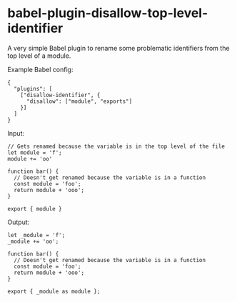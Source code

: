 # babel-plugin-disallow-top-level-identifier
A very simple Babel plugin to rename some problematic identifiers from the top level of a module.

Example Babel config:
```
{
  "plugins": [
    ["disallow-identifier", {
      "disallow": ["module", "exports"]
    }]
  ]
}
```

Input:
```
// Gets renamed because the variable is in the top level of the file
let module = 'f';
module += 'oo'

function bar() {
  // Doesn't get renamed because the variable is in a function
  const module = 'foo';
  return module + 'ooo';
}

export { module }
```

Output:
```
let _module = 'f';
_module += 'oo';

function bar() {
  // Doesn't get renamed because the variable is in a function
  const module = 'foo';
  return module + 'ooo';
}

export { _module as module };
```